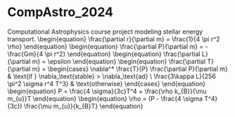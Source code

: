 # CompAstro_2024
Computational Astrophysics course project modeling stellar energy transport.
\begin{equation}
    \frac{\partial r}{\partial m} = \frac{1}{4 \pi r^2 \rho}
\end{equation}
\begin{equation}
    \frac{\partial P}{\partial m} = -\frac{Gm}{4 \pi r^2}
\end{equation}
\begin{equation}
    \frac{\partial L}{\partial m} = \epsilon
\end{equation}
\begin{equation}
\frac{\partial T}{\partial m} =
\begin{cases}
    \nabla^* \frac{T}{P} \frac{\partial P}{\partial m} & \text{if } \nabla_\text{stable} > \nabla_\text{ad} \\
    \frac{3\kappa L}{256 \pi^2 \sigma r^4 T^3} & \text{otherwise}
\end{cases}
\end{equation}
\begin{equation}
    P = \frac{4 \sigma}{3c}T^4 + \frac{\rho k_{B}}{\mu m_{u}}T
\end{equation}
\begin{equation}
    \rho = (P - \frac{4 \sigma T^4}{3c}) \frac{\mu m_{u}}{k_{B}T}
\end{equation}
